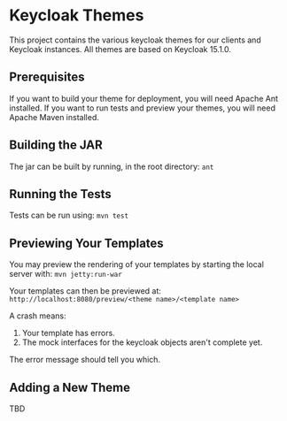 # Keycloak Themes

This project contains the various keycloak themes for our clients and Keycloak instances.  All themes are based on Keycloak 15.1.0.

## Prerequisites

If you want to build your theme for deployment, you will need Apache Ant installed.  If you want to run tests and preview your themes, you will need Apache Maven installed.

## Building the JAR

The jar can be built by running, in the root directory:
`ant`

## Running the Tests

Tests can be run using:
`mvn test`

## Previewing Your Templates

You may preview the rendering of your templates by starting the local server with:
`mvn jetty:run-war`

Your templates can then be previewed at:
`http://localhost:8080/preview/<theme name>/<template name>`

A crash means:
1. Your template has errors.
2. The mock interfaces for the keycloak objects aren't complete yet.

The error message should tell you which.

## Adding a New Theme

TBD
